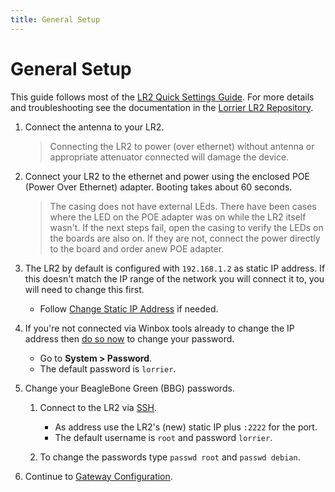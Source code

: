 ```yaml
---
title: General Setup
---
```


# General Setup

This guide follows most of the [LR2 Quick Settings Guide](https://github.com/lorriercom/lorrier-lr2/blob/master/LR2_Quick_Settings.md). For more details and troubleshooting see the documentation in the [Lorrier LR2 Repository](https://github.com/lorriercom/lorrier-lr2).

1.  Connect the antenna to your LR2.

    > Connecting the LR2 to power (over ethernet) without antenna or appropriate attenuator connected will damage the device.
    
2.  Connect your LR2 to the ethernet and power using the enclosed POE (Power Over Ethernet) adapter. Booting takes about 60 seconds.

    > The casing does not have external LEds. There have been cases where the LED on the POE adapter was on while the LR2 itself wasn't. If the next steps fail, open the casing to verify the LEDs on the boards are also on. If they are not, connect the power directly to the board and order anew POE adapter.
    
3.  The LR2 by default is configured with `192.168.1.2` as static IP address. If this doesn't match the IP range of the network you will connect it to, you will need to change this first.

    * Follow [Change Static IP Address](ip.md) if needed.
        
4.  If you're not connected via Winbox tools already to change the IP address then [do so now](winbox.md) to change your password.

    * Go to **System > Password**.
    * The default password is `lorrier`.

6.  Change your BeagleBone Green (BBG) passwords.

    1.  Connect to the LR2 via [SSH](https://help.ubnt.com/hc/en-us/articles/218850057-Back-to-Basics-How-to-Establish-a-Connection-Using-SSH).

        * As address use the LR2's (new) static IP plus `:2222` for the port.
        * The default username is `root` and password `lorrier`.
    
    2.  To change the passwords type `passwd root` and `passwd debian`.

7.  Continue to [Gateway Configuration](config.md).
